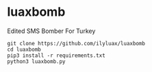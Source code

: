 # luaxbomb
Edited SMS Bomber For Turkey
```console
git clone https://github.com/ilyluax/luaxbomb
cd luaxbomb
pip3 install -r requirements.txt
python3 luaxbomb.py
```

